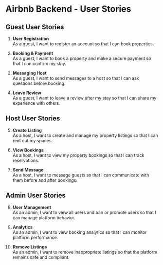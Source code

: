 # Airbnb Backend - User Stories

## Guest User Stories

1. **User Registration**  
   As a guest, I want to register an account so that I can book properties.

2. **Booking & Payment**  
   As a guest, I want to book a property and make a secure payment so that I can confirm my stay.

3. **Messaging Host**  
   As a guest, I want to send messages to a host so that I can ask questions before booking.

4. **Leave Review**  
   As a guest, I want to leave a review after my stay so that I can share my experience with others.

## Host User Stories

5. **Create Listing**  
   As a host, I want to create and manage my property listings so that I can rent out my spaces.

6. **View Bookings**  
   As a host, I want to view my property bookings so that I can track reservations.

7. **Send Message**  
   As a host, I want to message guests so that I can communicate with them before and after bookings.

## Admin User Stories

8. **User Management**  
   As an admin, I want to view all users and ban or promote users so that I can manage platform behavior.

9. **Analytics**  
   As an admin, I want to view booking analytics so that I can monitor platform performance.

10. **Remove Listings**  
   As an admin, I want to remove inappropriate listings so that the platform remains safe and compliant.
